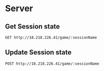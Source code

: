 

# Server
## Get Session state
`GET http://18.218.226.41/game/:sessionName`


## Update Session state
`POST http://18.218.226.41/game/:sessionName`
